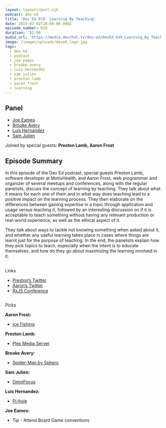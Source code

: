 ```yaml
---
layout: layouts/post.njk
podcast: dev-ed
title: 'Dev Ed 019: Learning By Teaching'
date: 2019-07-02T10:00:00.000Z
episode_number: 019
duration: '51:56'
audio_url: 'https://media.devchat.tv/dev-ed/DevEd_019_Learning_By_Teaching.mp3'
image: /images/uploads/deved_logo.jpg
tags:
  - dev_ed
  - podcast
  - joe eames
  - brooke avery
  - luis hernandez
  - sam julien
  - preston lamb
  - aaron frost
  - learning
---
```

## Panel

* [Joe Eames](https://thinkster.io/)
* [Brooke Avery](https://thinkster.io/)
* [Luis Hernandez](https://lambdaschool.com/company/)
* [Sam Julien](https://twitter.com/samjulien?lang=en)

Joined by special guests: **Preston Lamb, Aaron Frost**

## Episode Summary

In this episode of the Dev Ed podcast, special guests Preston Lamb, software developer at MotivHealth, and Aaron Frost, web programmer and organizer of several meetups and conferences, along with the regular panelists, discuss the concept of learning by teaching. They talk about what it means for each one of them and in what way does teaching lead to a positive impact on the learning process.They then elaborate on the differences between gaining expertise in a topic through application and usage versus teaching it, followed by an interesting discussion on if it is acceptable to teach something without having any relevant production or real-world experience, as well as the ethical aspect of it.

They talk about ways to tackle not knowing something when asked about it, and whether any useful learning takes place in cases where things are learnt just for the purpose of teaching. In the end, the panelists explain how they pick topics to teach, especially when the intent is to educate themselves, and how do they go about maximizing the learning involved in it.

## Links

* [Preston’s Twitter](https://twitter.com/prestonjlamb)
* [Aaron’s Twitter](https://twitter.com/aaronfrost?lang=en)
* [RxJS Conference](https://www.rxjs.live/)

## Picks

**Aaron Frost:**

* [Ice Fishing](https://en.wikipedia.org/wiki/Ice_fishing)

**Preston Lamb:**

* [Plex Media Server](https://www.plex.tv/)

**Brooke Avery:**

* [Spider-Man by Sphero](https://www.amazon.com/Sphero-SP001ROW-Spider-Man-by/dp/B06XCLWMDP?ie=UTF8&qid=1548462018&sr=8-1&linkCode=ll1&tag=devchattv-20&linkId=f06bfe7482dca8bb751ed6d7cc86e2ab&language=en_US)

**Sam Julien:**

* [OmniFocus](https://www.omnigroup.com/omnifocus)

**Luis Hernandez:**

* [Pi-hole](https://pi-hole.net/)

**Joe Eames:**

* Tip - Attend Board Game conventions
